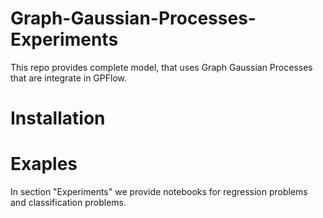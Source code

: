 # Graph-Gaussian-Processes-Experiments
This repo provides complete model, that uses Graph Gaussian Processes that are integrate in GPFlow.
# Installation
# Exaples
In section "Experiments" we provide notebooks for regression problems and classification problems.
